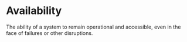 # Availability

The ability of a system to remain operational and accessible, even in the face of failures or other disruptions.
